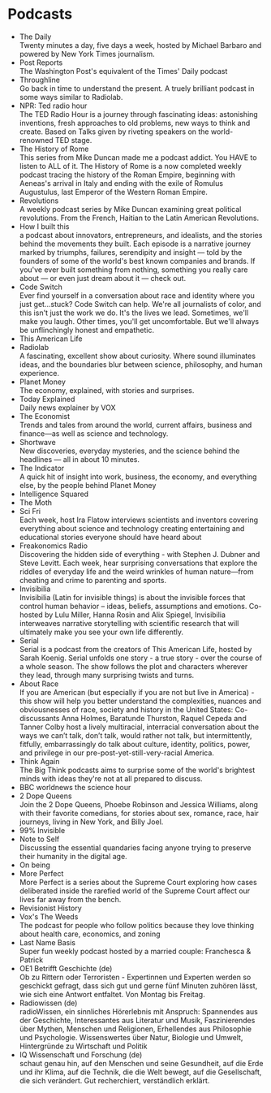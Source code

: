 # Podcasts

- The Daily    
Twenty minutes a day, five days a week, hosted by Michael Barbaro and powered by New York Times journalism.
- Post Reports    
The Washington Post's equivalent of the Times' Daily podcast  
- Throughline    
Go back in time to understand the present. A truely brilliant podcast in some ways similar to Radiolab.  
- NPR: Ted radio hour    
The TED Radio Hour is a journey through fascinating ideas: astonishing inventions, fresh approaches to old problems, new ways to think and create. Based on Talks given by riveting speakers on the world-renowned TED stage.
- The History of Rome    
This series from Mike Duncan made me a podcast addict. You HAVE to listen to ALL of it. The History of Rome is a now completed weekly podcast tracing the history of the Roman Empire, beginning with Aeneas's arrival in Italy and ending with the exile of Romulus Augustulus, last Emperor of the Western Roman Empire. 
- Revolutions    
A weekly podcast series by Mike Duncan examining great political revolutions. From the French, Haitian to the Latin American Revolutions. 
- How I built this  
a podcast about innovators, entrepreneurs, and idealists, and the stories behind the movements they built. Each episode is a narrative journey marked by triumphs, failures, serendipity and insight — told by the founders of some of the world's best known companies and brands. If you've ever built something from nothing, something you really care about — or even just dream about it — check out.
- Code Switch  
Ever find yourself in a conversation about race and identity where you just get...stuck? Code Switch can help. We're all journalists of color, and this isn't just the work we do. It's the lives we lead. Sometimes, we'll make you laugh. Other times, you'll get uncomfortable. But we'll always be unflinchingly honest and empathetic. 
- This American Life    
- Radiolab    
A fascinating, excellent show about curiosity. Where sound illuminates ideas, and the boundaries blur between science, philosophy, and human experience. 
- Planet Money     
The economy, explained, with stories and surprises. 
- Today Explained    
Daily news explainer by VOX  
- The Economist    
Trends and tales from around the world, current affairs, business and finance—as well as science and technology.  
- Shortwave    
New discoveries, everyday mysteries, and the science behind the headlines — all in about 10 minutes.  
- The Indicator    
A quick hit of insight into work, business, the economy, and everything else, by the people behind Planet Money  
- Intelligence Squared 
- The Moth
- Sci Fri   
Each week, host Ira Flatow interviews scientists and inventors covering everything about science and technology creating entertaining and educational stories everyone should have heard about
- Freakonomics Radio    
Discovering the hidden side of everything - with Stephen J. Dubner and Steve Levitt. Each week, hear surprising conversations that explore the riddles of everyday life and the weird wrinkles of human nature—from cheating and crime to parenting and sports. 
- Invisibilia    
Invisibilia (Latin for invisible things) is about the invisible forces that control human behavior – ideas, beliefs, assumptions and emotions. Co-hosted by Lulu Miller, Hanna Rosin and Alix Spiegel, Invisibilia interweaves narrative storytelling with scientific research that will ultimately make you see your own life differently.
- Serial    
Serial is a podcast from the creators of This American Life, hosted by Sarah Koenig. Serial unfolds one story - a true story - over the course of a whole season. The show follows the plot and characters wherever they lead, through many surprising twists and turns. 
- About Race   
If you are American (but especially if you are not but live in America) - this show will help you better understand the complexities, nuances and obviousnesses of race, society and history in the United States: Co-discussants Anna Holmes, Baratunde Thurston, Raquel Cepeda and Tanner Colby host a lively multiracial, interracial conversation about the ways we can’t talk, don’t talk, would rather not talk, but intermittently, fitfully, embarrassingly do talk about culture, identity, politics, power, and privilege in our pre-post-yet-still-very-racial America. 
- Think Again    
The Big Think podcasts aims to surprise some of the world's brightest minds with ideas they're not at all prepared to discuss.
- BBC worldnews the science hour    
- 2 Dope Queens    
Join the 2 Dope Queens, Phoebe Robinson and Jessica Williams, along with their favorite comedians, for stories about sex, romance, race, hair journeys, living in New York, and Billy Joel. 
- 99% Invisible
- Note to Self    
Discussing the essential quandaries facing anyone trying to preserve their humanity in the digital age. 
- On being
- More Perfect    
More Perfect is a series about the Supreme Court exploring how cases deliberated inside the rarefied world of the Supreme Court affect our lives far away from the bench.
- Revisionist History
- Vox's The Weeds    
The podcast for people who follow politics because they love thinking about health care, economics, and zoning
- Last Name Basis  
Super fun weekly podcast hosted by a married couple: Franchesca & Patrick
- OE1 Betrifft Geschichte (de)    
Ob zu Rittern oder Terroristen - Expertinnen und Experten werden so geschickt gefragt, dass sich gut und gerne fünf Minuten zuhören lässt, wie sich eine Antwort entfaltet. Von Montag bis Freitag.
- Radiowissen (de)  
radioWissen, ein sinnliches Hörerlebnis mit Anspruch: Spannendes aus der Geschichte, Interessantes aus Literatur und Musik, Faszinierendes über Mythen, Menschen und Religionen, Erhellendes aus Philosophie und Psychologie. Wissenswertes über Natur, Biologie und Umwelt, Hintergründe zu Wirtschaft und Politik
- IQ Wissenschaft und Forschung (de)  
schaut genau hin, auf den Menschen und seine Gesundheit, auf die Erde und ihr Klima, auf die Technik, die die Welt bewegt, auf die Gesellschaft, die sich verändert. Gut recherchiert, verständlich erklärt. 
